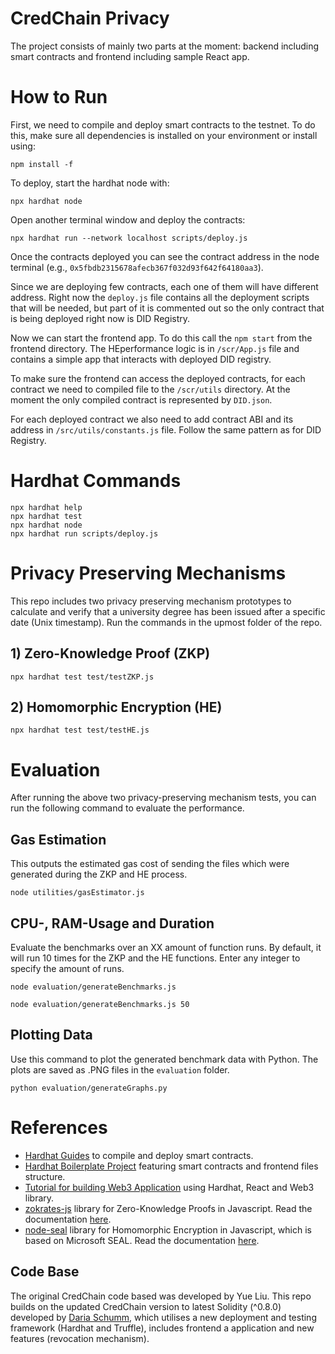 # CredChain Privacy

The project consists of mainly two parts at the moment: backend including smart contracts and frontend including sample React app.

# How to Run

First, we need to compile and deploy smart contracts to the testnet. To do this, make sure all dependencies is installed on your environment or install using: 
```shell
npm install -f
```
To deploy, start the hardhat node with:
```shell
npx hardhat node
```
Open another terminal window and deploy the contracts:  
```shell
npx hardhat run --network localhost scripts/deploy.js
```
Once the contracts deployed you can see the contract address in the node terminal (e.g., `0x5fbdb2315678afecb367f032d93f642f64180aa3`). 

Since we are deploying few contracts, each one of them will have different address. Right now the `deploy.js` file contains all the deployment scripts that will be needed, but part of it is commented out so the only contract that is being deployed right now is DID Registry. 

Now we can start the frontend app. To do this call the `npm start` from the frontend directory. The HEperformance logic is in `/scr/App.js` file and contains a simple app that interacts with deployed DID registry.  

To make sure the frontend can access the deployed contracts, for each contract we need to compiled file to the `/scr/utils` directory. At the moment the only compiled contract is represented by `DID.json`.  

For each deployed contract we also need to add contract ABI and its address in `/src/utils/constants.js` file. Follow the same pattern as for DID Registry.  

# Hardhat Commands 

```shell
npx hardhat help
npx hardhat test
npx hardhat node
npx hardhat run scripts/deploy.js
```

# Privacy Preserving Mechanisms
This repo includes two privacy preserving mechanism prototypes to calculate and verify that a university degree has been issued after a specific date (Unix timestamp). Run the commands in the upmost folder of the repo.

## 1) Zero-Knowledge Proof (ZKP)
```shell
npx hardhat test test/testZKP.js
```

## 2) Homomorphic Encryption (HE)
```shell
npx hardhat test test/testHE.js
```

# Evaluation
After running the above two privacy-preserving mechanism tests, you can run the following command to evaluate the performance.

## Gas Estimation
This outputs the estimated gas cost of sending the files which were generated during the ZKP and HE process.
```shell
node utilities/gasEstimator.js
```
## CPU-, RAM-Usage and Duration
Evaluate the benchmarks over an XX amount of function runs. By default, it will run 10 times for the ZKP and the HE functions. Enter any integer to specify the amount of runs.
```shell
node evaluation/generateBenchmarks.js
```
```shell
node evaluation/generateBenchmarks.js 50
```

## Plotting Data
Use this command to plot the generated benchmark data with Python. The plots are saved as .PNG files in the `evaluation` folder.
```shell
python evaluation/generateGraphs.py
```

# References 
- [Hardhat Guides](https://hardhat.org/hardhat-runner/docs/guides/project-setup) to compile and deploy smart contracts.
- [Hardhat Boilerplate Project](https://hardhat.org/tutorial/boilerplate-project) featuring smart contracts and frontend files structure. 
- [Tutorial for building Web3 Application](https://medium.com/coinmonks/build-a-web-3-application-with-solidity-hardhat-react-and-web3js-61b7ff137885) using Hardhat, React and Web3 library. 
- [zokrates-js](https://github.com/Zokrates/ZoKrates/tree/develop/zokrates_js) library for Zero-Knowledge Proofs in Javascript. Read the documentation [here](https://zokrates.github.io/toolbox/zokrates_js.html).
- [node-seal](https://github.com/s0l0ist/node-seal) library for Homomorphic Encryption in Javascript, which is based on Microsoft SEAL. Read the documentation [here](https://s0l0ist.github.io/node-seal/).

## Code Base
The original CredChain code based was developed by Yue Liu. This repo builds on the updated CredChain version to latest Solidity (^0.8.0) developed by [Daria Schumm](https://github.com/schummd), which utilises a new deployment and testing framework (Hardhat and Truffle), includes frontend a application and new features (revocation mechanism). 

